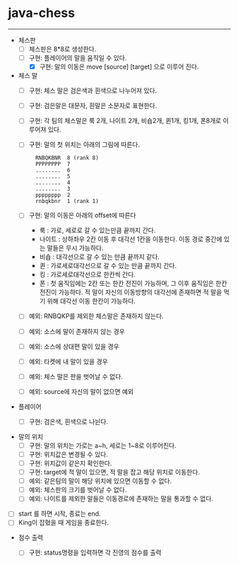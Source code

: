 # java-chess

****

- 체스판
    - [ ] 체스판은 8*8로 생성한다.
    - [ ] 구현: 플레이어의 말을 움직일 수 있다.
        - [X] 구현: 말의 이동은 move [source] [target] 으로 이루어 진다.

- 체스 말
    - [ ] 구현: 체스 말은 검은색과 흰색으로 나누어져 있다.
    - [ ] 구현: 검은말은 대문자, 흰말은 소문자로 표현한다.
    - [ ] 구현: 각 팀의 체스말은 룩 2개, 나이트 2개, 비숍2개, 퀸1개, 킹1개, 폰8개로 이루어져 있다.
    - [ ] 구현: 말의 첫 위치는 아래의 그림에 따른다.
      ```
        RNBQKBNR  8 (rank 8)
        PPPPPPPP  7
        ........  6
        ........  5
        ........  4
        ........  3
        pppppppp  2
        rnbqkbnr  1 (rank 1)
      ```
    - [ ] 구현: 말의 이동은 아래의 offset에 따른다
        - 룩 : 가로, 세로로 갈 수 있는만큼 끝까지 간다.
        - 나이트 : 상하좌우 2칸 이동 후 대각선 1칸을 이동한다. 이동 경로 중간에 있는 말들은 무시 가능하다.
        - 비숍 : 대각선으로 갈 수 있는 만큼 끝까지 같다.
        - 퀸 : 가로세로대각선으로 갈 수 있는 만큼 끝까지 간다.
        - 킹 : 가로세로대각선으로 한칸씩 간다.
        - 폰 : 첫 움직임에는 2칸 또는 한칸 전진이 가능하며, 그 이후 움직임은 한칸 전진이 가능하다. 적 말이 자신의 이동방향의 대각선에 존재하면 적 말을 먹기 위해 대각선 이동 한칸이 가능하다.

    - [ ] 예외: RNBQKP를 제외한 체스말은 존재하지 않는다.
    - [ ] 예외: 소스에 말이 존재하지 않는 경우
    - [ ] 예외: 소스에 상대편 말이 있을 경우
    - [ ] 예외: 타켓에 내 말이 있을 경우
    - [ ] 예외: 체스 말은 판을 벗어날 수 없다.
    - [ ] 예외: source에 자신의 말이 없으면 예외

- 플레이어
    - [ ] 구현: 검은색, 흰색으로 나뉜다.


- 말의 위치
    - [ ] 구현: 말의 위치는 가로는 a~h, 세로는 1~8로 이루어진다.
    - [ ] 구현: 위치값은 변경될 수 있다.
    - [ ] 구현: 위치값이 같은지 확인한다.
    - [ ] 구현: target에 적 말이 있으면, 적 말을 잡고 해당 위치로 이동한다.
    - [ ] 예외: 같은팀의 말이 해당 위치에 있으면 이동할 수 없다.
    - [ ] 예외: 체스판의 크기를 벗어날 수 없다.
    - [ ] 예외: 나이트를 제외한 말들은 이동경로에 존재하는 말을 통과할 수 없다.

- [ ] start 를 하면 시작, 종료는 end.
- [ ] King이 잡혔을 때 게임을 종료한다.

- 점수 출력
    - [ ] 구현: status명령을 입력하면 각 진영의 점수를 출력
    
